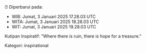 ⏰ Diperbarui pada:
- WIB: Jumat, 3 Januari 2025 17.28.03 UTC
- WITA: Jumat, 3 Januari 2025 18.28.03 UTC
- WIT: Jumat, 3 Januari 2025 19.28.03 UTC

Kutipan Inspiratif:
"Where there is ruin, there is hope for a treasure."


Kategori: inspirational


